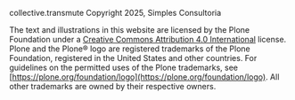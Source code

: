 collective.transmute Copyright 2025, Simples Consultoria

The text and illustrations in this website are licensed by the Plone Foundation under a [Creative Commons Attribution 4.0 International](https://creativecommons.org/licenses/by/4.0/) license. Plone and the Plone® logo are registered trademarks of the Plone Foundation, registered in the United States and other countries. For guidelines on the permitted uses of the Plone trademarks, see [https://plone.org/foundation/logo](https://plone.org/foundation/logo). All other trademarks are owned by their respective owners.

